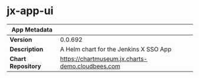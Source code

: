 # jx-app-ui

|App Metadata||
|---|---|
| **Version** | 0.0.692 |
| **Description** | A Helm chart for the Jenkins X SSO App |
| **Chart Repository** | https://chartmuseum.jx.charts-demo.cloudbees.com |
